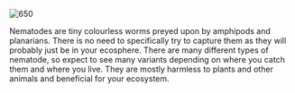 ![650](99411615d07cd2216d0ec71393195065.png)

Nematodes are tiny colourless worms preyed upon by amphipods and planarians. There is no need to specifically try to capture them as they will probably just be in your ecosphere. There are many different types of nematode, so expect to see many variants depending on where you catch them and where you live. They are mostly harmless to plants and other animals and beneficial for your ecosystem.